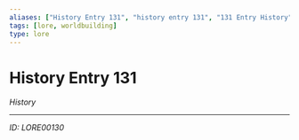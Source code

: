 ```yaml
---
aliases: ["History Entry 131", "history entry 131", "131 Entry History"]
tags: [lore, worldbuilding]
type: lore
---
```


# History Entry 131

*History*

---
*ID: LORE00130*